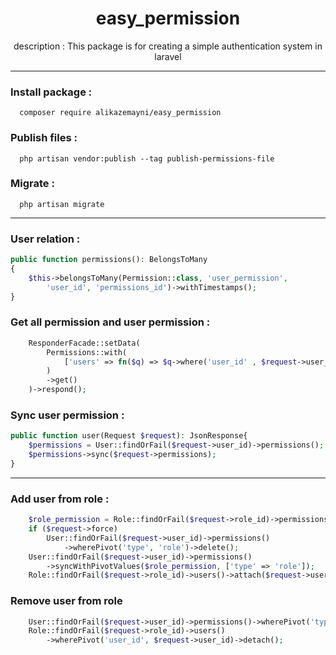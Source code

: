 <h1 align="center">easy_permission</h1>
<p align="center"> description : This package is for creating a simple authentication system in laravel </p>

---

### Install package :

```shell
  composer require alikazemayni/easy_permission
```

### Publish files :

```shell
  php artisan vendor:publish --tag publish-permissions-file
```

### Migrate :

```shell
  php artisan migrate
```

---

### User relation :

```php
public function permissions(): BelongsToMany
{
    $this->belongsToMany(Permission::class, 'user_permission',
        'user_id', 'permissions_id')->withTimestamps();
}
```

### Get all permission and user permission :

```php
    ResponderFacade::setData(
        Permissions::with(
            ['users' => fn($q) => $q->where('user_id' , $request->user_id),'section']
        )
        ->get()
    )->respond();
```

### Sync user permission :

```php
public function user(Request $request): JsonResponse{
    $permissions = User::findOrFail($request->user_id)->permissions();
    $permissions->sync($request->permissions);
}
```

---

### Add user from role :

```php
    $role_permission = Role::findOrFail($request->role_id)->permissions->pluck('id');
    if ($request->force)
        User::findOrFail($request->user_id)->permissions()
            ->wherePivot('type', 'role')->delete();
    User::findOrFail($request->user_id)->permissions()
        ->syncWithPivotValues($role_permission, ['type' => 'role']);
    Role::findOrFail($request->role_id)->users()->attach($request->user_id);
```

### Remove user from role

```php
    User::findOrFail($request->user_id)->permissions()->wherePivot('type', 'role')->detach();
    Role::findOrFail($request->role_id)->users()
        ->wherePivot('user_id', $request->user_id)->detach();
```
